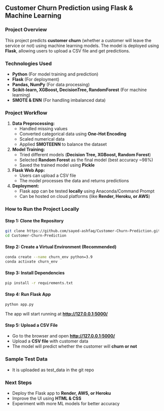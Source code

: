 ## **Customer Churn Prediction using Flask & Machine Learning**  

### **Project Overview**  
This project predicts **customer churn** (whether a customer will leave the service or not) using machine learning models. The model is deployed using **Flask**, allowing users to upload a CSV file and get predictions.  

### **Technologies Used**  
- **Python** (For model training and prediction)  
- **Flask** (For deployment)  
- **Pandas, NumPy** (For data processing)  
- **Scikit-learn, XGBoost, DecisionTree, RandomForest** (For machine learning)  
- **SMOTE & ENN** (For handling imbalanced data)  

### **Project Workflow**  
1. **Data Preprocessing:**  
   - Handled missing values  
   - Converted categorical data using **One-Hot Encoding**  
   - Scaled numerical data  
   - Applied **SMOTEENN** to balance the dataset  
2. **Model Training:**  
   - Tried different models (**Decision Tree, XGBoost, Random Forest**)  
   - Selected **Random Forest** as the final model (best accuracy ~98%)  
   - Saved the trained model using **Pickle**  
3. **Flask Web App:**  
   - Users can upload a CSV file  
   - The model processes the data and returns predictions  
4. **Deployment:**  
   - Flask app can be tested **locally** using Anaconda/Command Prompt  
   - Can be hosted on cloud platforms (like **Render, Heroku, or AWS**)  

### **How to Run the Project Locally**  
#### **Step 1: Clone the Repository**  
```bash
git clone https://github.com/sayed-ashfaq/Customer-Churn-Prediction.git
cd Customer-Churn-Prediction
```

#### **Step 2: Create a Virtual Environment (Recommended)**
```bash
conda create --name churn_env python=3.9
conda activate churn_env
```

#### **Step 3: Install Dependencies**  
```bash
pip install -r requirements.txt
```

#### **Step 4: Run Flask App**  
```bash
python app.py
```
The app will start running at **http://127.0.0.1:5000/**  

#### **Step 5: Upload a CSV File**  
- Go to the browser and open **http://127.0.0.1:5000/**  
- Upload a **CSV file** with customer data  
- The model will predict whether the customer will **churn or not**  

### **Sample Test Data**  
- It is uploaded as test_data in the git repo


### **Next Steps**  
- Deploy the Flask app to **Render, AWS, or Heroku**  
- Improve the UI using **HTML & CSS**  
- Experiment with more ML models for better accuracy  
